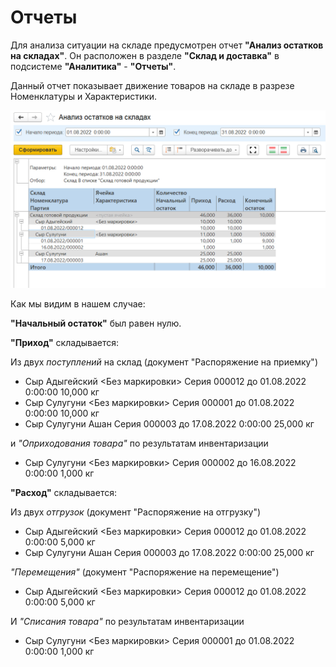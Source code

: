 # Отчеты

Для анализа ситуации на складе предусмотрен отчет **"Анализ остатков на складах"**. Он расположен в разделе **"Склад и доставка"** в подсистеме **"Аналитика"** - **"Отчеты"**.

Данный отчет показывает движение товаров на складе в разрезе Номенклатуры и Характеристики. 

![1](Otchot.assets/1.png)

Как мы видим в нашем случае:

**"Начальный остаток"** был равен нулю.

**"Приход"** складывается:

Из двух *поступлений* на склад (документ "Распоряжение на приемку")

- Сыр Адыгейский <Без маркировки> Серия 000012 до 01.08.2022 0:00:00 10,000 кг
- Сыр Сулугуни <Без маркировки> Серия 000001 до 01.08.2022 0:00:00 10,000 кг
- Сыр Сулугуни Ашан  Серия 000003 до 17.08.2022 0:00:00	25,000 кг

и *"Оприходования товара"* по результатам инвентаризации

- Сыр Сулугуни <Без маркировки> Серия 000002 до 16.08.2022 0:00:00 1,000 кг

**"Расход"** складывается:

Из двух *отгрузок* (документ "Распоряжение на отгрузку")

- Сыр Адыгейский <Без маркировки> Серия 000012 до 01.08.2022 0:00:00 5,000 кг
- Сыр Сулугуни Ашан  Серия 000003 до 17.08.2022 0:00:00	25,000 кг

*"Перемещения"* (документ "Распоряжение на перемещение")

- Сыр Адыгейский <Без маркировки> Серия 000012 до 01.08.2022 0:00:00 5,000 кг

И *"Списания товара"* по результатам инвентаризации

- Сыр Сулугуни <Без маркировки> Серия 000001 до 01.08.2022 0:00:00 1,000 кг